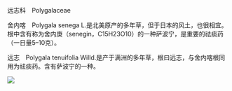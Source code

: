 远志科　Polygalaceae

  

舍内喀　Polygala senega L.是北美原产的多年草，但于日本的风土，也很相宜。根中含有称为舍内庚（senegin，C15H23O10）的一种萨波宁，是重要的祛痰药（一日量5–10克）。

远志　Polygala tenuifolia Willd.是产于满洲的多年草，根曰远志，与舍内喀根同用为祛痰药。含有萨波宁的一种。

![](%20/Users/kevin_lu/Downloads/obsidian_epub_books/《鲁迅全集》（全20册）1938年民国权威版/images/00083.jpeg)